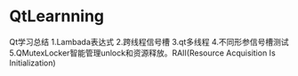 # QtLearnning
Qt学习总结
1.Lambada表达式
2.跨线程信号槽
3.qt多线程
4.不同形参信号槽测试
5.QMutexLocker智能管理unlock和资源释放。RAII(Resource Acquisition Is Initialization)